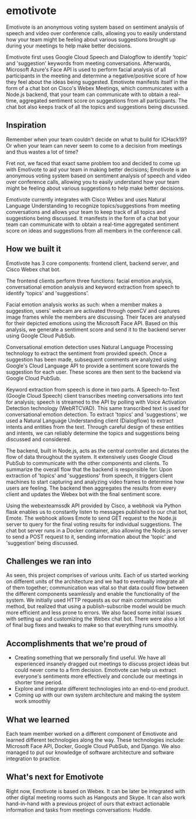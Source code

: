 # emotivote
Emotivote is an anonymous voting system based on sentiment analysis of speech and video over conference calls, allowing you to easily understand how your team might be feeling about various suggestions brought up during your meetings to help make better decisions.

Emotivote first uses Google Cloud Speech and Dialogflow to identify 'topic' and 'suggestion' keywords from meeting conversations. Afterwards, Microsoft Azure's Face API is used to perform facial analysis of all participants in the meeting and determine a negative/positive score of how they feel about the ideas being suggested. Emotivote manifests itself in the form of a chat bot on Cisco's Webex Meetings, which communicates with a Node.js backend, that your team can communicate with to obtain a real-time, aggregated sentiment score on suggestions from all participants. The chat bot also keeps track of all the topics and suggestions being discussed.

## Inspiration
Remember when your team couldn't decide on what to build for ICHack19? Or when your team can never seem to come to a decision from meetings and thus wastes a lot of time?

Fret not, we faced that exact same problem too and decided to come up with Emotivote to aid your team in making better decisions; Emotivote is an anonymous voting system based on sentiment analysis of speech and video over conference calls, allowing you to easily understand how your team might be feeling about various suggestions to help make better decisions.

Emotivote currently integrates with Cisco Webex and uses Natural Language Understanding to recognize topics/suggestions from meeting conversations and allows your team to keep track of all topics and suggestions being discussed. It manifests in the form of a chat bot your team can communicate with to obtain a real-time aggregated sentiment score on ideas and suggestions from all members in the conference call.

## How we built it
Emotivote has 3 core components: frontend client, backend server, and Cisco Webex chat bot. 

The frontend clients perform three functions: facial emotion analysis, conversational emotion analysis and keyword extraction from speech to identify 'topics' and 'suggestions'. 

Facial emotion analysis works as such: when a member makes a suggestion, users' webcam are activated through openCV and captures image frames while the members are discussing. Their faces are analysed for their depicted emotions using the Microsoft Face API. Based on this analysis, we generate a sentiment score and send it to the backend server using Google Cloud PubSub.

Conversational emotion detection uses Natural Language Processing technology to extract the sentiment from provided speech. Once a suggestion has been made, subsequent comments are analyzed using Google's Cloud Language API to provide a sentiment score towards the suggestion for each user. These scores are then sent to the backend via Google Cloud PubSub.

Keyword extraction from speech is done in two parts. A Speech-to-Text (Google Cloud Speech) client transcribes meeting conversations into text for analysis; speech is streamed to the API by polling with Voice Activation Detection technology (WebRTCVAD). This same transcribed text is used for conversational emotion detection. To extract 'topics' and 'suggestions', we used a Natural Language Understanding client (Dialogflow) to extract intents and entities from the text. Through careful design of these entities and intents, we can reliably determine the topics and suggestions being discussed and considered.

The backend, built in Node.js, acts as the central controller and dictates the flow of data throughout the system. It extensively uses Google Cloud PubSub to communicate with the other components and clients. To summarize the overall flow that the backend is responsible for: Upon extraction of 'topics' and 'suggestions' from speech, it triggers client machines to start capturing and analyzing video frames to determine how users are feeling. The backend then aggregates the results from every client and updates the Webex bot with the final sentiment score. 

Using the webexteamssdk API provided by Cisco, a webhook via Python flask enables us to constantly listen to messages published to our chat bot, Emote. The webhook allows Emote to send GET request to the Node.js server to query for the final voting results for individual suggestions. The chat bot server runs in a Docker container, also allowing the Node.js server to send a POST request to it, sending information about the 'topic' and 'suggestion' being discussed.

## Challenges we ran into

As seen, this project comprises of various units. Each of us started working on different units of the architecture and we had to eventually integrate all of them together; communication was vital so that data could flow between the different components seamlessly and enable the functionality of the system. We initially used HTTP requests as our main communication method, but realized that using a publish-subscribe model would be much more efficient and less prone to errors. We also faced some initial issues with setting up and customizing the Webex chat bot. There were also a lot of final bug fixes and tweaks to make so that everything runs smoothly.

## Accomplishments that we're proud of
- Creating something that we personally find useful.  We have all experienced insanely dragged out meetings to discuss project ideas but could never come to a firm decision. Emotivote can help us extract everyone's sentiments more effectively and conclude our meetings in shorter time period.
- Explore and integrate different technologies into an end-to-end product.
- Coming up with our own system architecture and making the system work smoothly

## What we learned
Each team member worked on a different component of Emotivote and learned different technologies along the way. These technologies include: Microsoft Face API, Docker, Google Cloud PubSub, and Django. We also managed to put our knowledge of software architecture and software integration to practice.

## What's next for Emotivote
Right now, Emotivote is based on Webex. It can be later be integrated with other digital meeting rooms such as Hangouts and Skype. It can also work hand-in-hand with a previous project of ours that extract actionable information and tasks from meetings conversations: Huddle.
